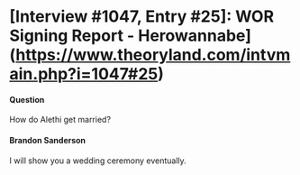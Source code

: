 # [Interview #1047, Entry #25]: WOR Signing Report - Herowannabe](https://www.theoryland.com/intvmain.php?i=1047#25)

#### Question

How do Alethi get married?

#### Brandon Sanderson

I will show you a wedding ceremony eventually.

